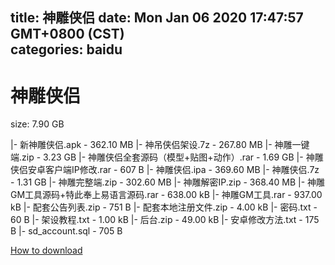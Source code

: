 
title: 神雕侠侣
date: Mon Jan 06 2020 17:47:57 GMT+0800 (CST)    
categories: baidu
---

# 神雕侠侣
size: 7.90 GB
 
 
|- 新神雕侠侣.apk - 362.10 MB
|- 神吊侠侣架设.7z - 267.80 MB
|- 神雕一键端.zip - 3.23 GB
|- 神雕侠侣全套源码（模型+贴图+动作）.rar - 1.69 GB
|- 神雕侠侣安卓客户端IP修改.rar - 607 B
|- 神雕侠侣.ipa - 369.60 MB
|- 神雕侠侣.7z - 1.31 GB
|- 神雕完整端.zip - 302.60 MB
|- 神雕解密IP.zip - 368.40 MB
|- 神雕GM工具源码+特此奉上易语言源码.rar - 638.00 kB
|- 神雕GM工具.rar - 937.00 kB
|- 配套公告列表.zip - 751 B
|- 配套本地注册文件.zip - 4.00 kB
|- 密码.txt - 60 B
|- 架设教程.txt - 1.00 kB
|- 后台.zip - 49.00 kB
|- 安卓修改方法.txt - 175 B
|- sd_account.sql - 705 B

[How to download](https://bpcam.bemobtrk.com/go/2ceec3aa-1ca2-46d6-b9ff-aaa5c184517c?jno=3885)
